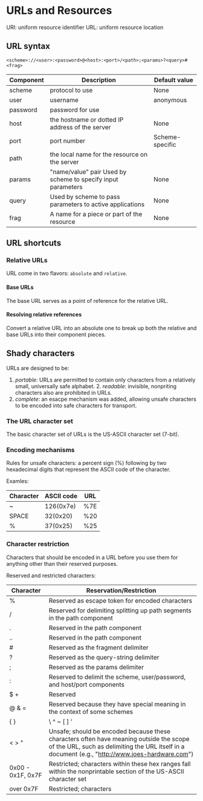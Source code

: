 # URLs and Resources

URI: uniform resource identifier
URL: uniform resource location

## URL syntax

```
<scheme>://<user>:<password>@<host>:<port>/<path>;<params>?<query>#<frag>
```

| Component | Description | Default value |
|-----------|-------------|---------------|
| scheme    | protocol to use | None |
| user      | username    | anonymous |
| password  | password for use |      |
| host | the hostname or dotted IP address of the server | None |
| port | port number | Scheme-specific |
| path | the local name for the resource on the server |
| params | "name/value" pair Used by scheme to specify input parameters | None |
| query | Used by scheme to pass parameters to active applications | None |
| frag | A name for a piece or part of the resource | None |

## URL shortcuts

### Relative URLs

URL come in two flavors: `absolute` and `relative`.

#### Base URLs

The base URL serves as a point of reference for the relative URL.

#### Resolving relative references

Convert a relative URL into an absolute one to break up both the relative and base URLs into their component pieces.

## Shady characters

URLs are designed to be:

  1. *portable*: URLs are permitted to contain only characters from a relatively small, universally safe alphabet.
	2. *readable*: invisible, nonpriting characters also are prohibited in URLs.
  3. *complete*: an esacpe mechanism was added, allowing unsafe characters to be encoded into safe characters for transport.

### The URL character set

The basic character set of URLs is the US-ASCII character set (7-bit).

### Encoding mechanisms

Rules for unsafe characters: a percent sign (%) following by two hexadecimal digits that represent the ASCII code of the character.

Examles:

| Character | ASCII code | URL   |
|-----------|------------|-------|
| ~         | 126(0x7e)  | %7E   |
| SPACE     | 32(0x20)   | %20   |
| %         | 37(0x25)   | %25   |

### Character restriction

Characters that should be encoded in a URL before you use them for anything other than their reserved purposes.

Reserved and restricted characters:

| Character | Reservation/Restriction |
| --------- | ----------------------- |
| %         | Reserved as escape token for encoded characters |
| /         | Reserved for delimiting splitting up path segments in the path component |
| .         | Reserved in the path component |
| ..        | Reserved in the path component |
| #         | Reserved as the fragment delimiter |
| ?         | Reserved as the query-string delimiter
| ;         | Reserved as the params delimiter
| :         | Reserved to delimit the scheme, user/password, and host/port components |
| $ +       | Reserved |
| @ & =     | Reserved because they have special meaning in the context of some schemes |
| { } | \ ^ ~ [ ] ' | Restricted because of unsafe handling by various transport agents, such as gateways |
| < > "     | Unsafe; should be encoded because these characters often have meaning outside the scope of the URL, such as delimiting the URL itself in a document (e.g., "http://www.joes-hardware.com") |
| 0x00 - 0x1F, 0x7F | Restricted; characters within these hex ranges fall within the nonprintable section of the US-ASCII character set |
| over 0x7F | Restricted; characters |
